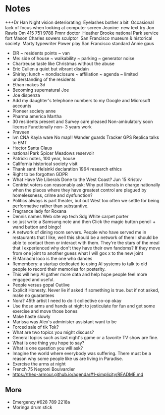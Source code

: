 # Notes

+++Dr Han
Night vision deteriorating&nbsp;
Eyelashes bother a bit&nbsp;
Occasional lack of focus when looking at computer screen
Jeanine&nbsp;
new text&nbsp;try
Jon Rawls
Om 415 751 9788
Pmnr doctor&nbsp;
Heather Brooke national Park service fort Mason Charles sowers sculptor&nbsp; San Francisco museum &amp; historical society&nbsp;
Marty typewriter
Power play San Francisco standard Annie gaus

* EIR ~ residents points ~ van
* Me: side of house ~ walkability ~ parking ~ generator noise
* Chartreuse taste like Christmas without the abuse&nbsp;&nbsp;
* Eric Cullen a quiet but vibrant disdain&nbsp;
* Shirley: lunch ~ nondisclosure ~ affiliation ~ agenda ~ limited understanding of the residents
* Ethan makes 3d&nbsp;
* Becoming supernatural Joe
* Joe dispenza&nbsp;&nbsp;
* Add my daughter's telephone numbers to my Google and Microsoft accounts&nbsp;&nbsp;
* Pioneer society anne&nbsp;
* Pharma america Martha&nbsp;&nbsp;
* 30 residents present and Survey care pleased Non-ambulatory soon license Functionally non- 3 years work&nbsp;
* Praveen
* lvn CNA Kayla ware No map!! Wander guards Tracker GPS Replica talks to EMT&nbsp;&nbsp;
* Hector Santa Claus&nbsp;
* national Park Spicer Meadows reservoir
* Patrick: notes, 100 year, house&nbsp;
* California historical society visit
* Thank sant: Helsinki declaration 1964 research ethics&nbsp;
* Right to be forgotten GDPR
* What Have We Liberals Done to the West Coast? Jun 15 Kristov&nbsp;
* Centrist voters can reasonably ask: Why put liberals in charge nationally when the places where they have greatest control are plagued by homelessness, crime and dysfunction?&nbsp;
* Politics always is part theater, but out West too often we settle for being performative rather than substantive.&nbsp;
* Fragrance lady for Roxana&nbsp;
* Dennis names Web site wp tech Sdg White carpet porter&nbsp;
* so just write a Samsung note and then Click the magic button pencil + wand button and bingo!&nbsp;
* A network of dining room servers.&nbsp;People who have served me in restaurants that I like, well this should be a network of them I should be able to contact them or interact with them. They're the stars of the meal that I experienced why don't they have their own fandoms? If they move from one joint to another guess what I will gox x to the new joint&nbsp;
* El Mariachi loco is the one who dances&nbsp;
* Remembery: a startup dedicated to using AI systems to talk to old people to record their memories for posterity.
* This will help AI gather more data and help hope people feel more engaged and useful.&nbsp;&nbsp;
* People versus gopal Outlive&nbsp;
* Explicit Honesty. Never lie if asked if something is true. but if not asked, make no guarantees
* Nora? 45th artist I need to do it collective co-op okay
* Use those arms and hands at night to jesticulate for fun and get some exercise and move those bones&nbsp;
* Make haste slowly&nbsp;
* Marissa was Alex's administer assistant want to be
* Forced sale of tik Tok?&nbsp;
* What are two topics you might discuss?
* General topics such as last night's game or a favorite TV show are fine.
* What is one thing you hope to say?
* What is one question you will ask?
* Imagine the world where everybody was suffering. There must be a reason why some people like us are living in Paradise.
* Exercise the arms at night
* French 75 Negroni Boulvardier
* <a href="https://theo-armour.github.io/agenda/#1-simplicity/README.md">https://theo-armour.github.io/agenda/#1-simplicity/README.md</a>

## More

* Emergency #628 789 2218a
* Moringa drum stick